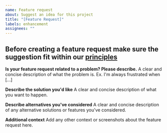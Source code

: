 ```yaml
---
name: Feature request
about: Suggest an idea for this project
title: "[Feature Request]"
labels: enhancement
assignees: ""
---
```


## Before creating a feature request make sure the suggestion fit within our [principles](https://fvm.app/docs/#principles)

**Is your feature request related to a problem? Please describe.**
A clear and concise description of what the problem is. Ex. I'm always frustrated when [...]

**Describe the solution you'd like**
A clear and concise description of what you want to happen.

**Describe alternatives you've considered**
A clear and concise description of any alternative solutions or features you've considered.

**Additional context**
Add any other context or screenshots about the feature request here.
